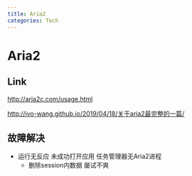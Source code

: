 ```yaml
---
title: Aria2
categories: Tech
---
```


# Aria2

## Link

<http://aria2c.com/usage.html>

<http://ivo-wang.github.io/2019/04/18/关于aria2最完整的一篇/>



## 故障解决

- 运行无反应 未成功打开应用 任务管理器无Aria2进程
  - 删除session内数据 屡试不爽

